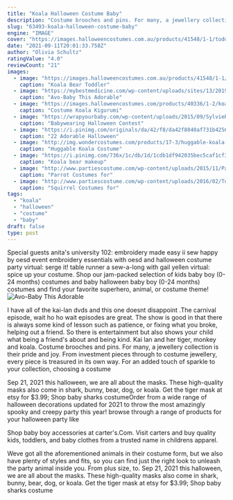 ```yaml
---
title: "Koala Halloween Costume Baby"
description: "Costume brooches and pins. For many, a jewellery collection is their pride and joy. From investment pieces through to costume jewellery, every piece is treasured in its own way. For an added touch of sparkle to your collection, choosing a costume"
slug: "63493-koala-halloween-costume-baby"
engine: "IMAGE"
cover: "https://images.halloweencostumes.com.au/products/41548/1-1/toddler-koala-bear-costume.jpg"
date: "2021-09-11T20:01:33.758Z"
author: "Olivia Schultz"
ratingValue: "4.0"
reviewCount: "21"
images:
  - image: "https://images.halloweencostumes.com.au/products/41548/1-1/toddler-koala-bear-costume.jpg"
    caption: "Koala Bear Toddler"
  - image: "https://mybestmedicine.com/wp-content/uploads/sites/13/2019/10/cfarmafotoamazon-baby-costumes-tout.jpg"
    caption: "Avo-Baby This Adorable"
  - image: "https://images.halloweencostumes.com/products/40336/1-2/koala-kigurumi.jpg"
    caption: "Costume Koala Kigurumi"
  - image: "https://wrapyourbaby.com/wp-content/uploads/2015/09/SylvieRoy1.jpg"
    caption: "Babywearing Halloween Contest"
  - image: "https://i.pinimg.com/originals/da/42/f8/da42f8040af731b4256fc9d0586d3035.jpg"
    caption: "22 Adorable Halloween"
  - image: "http://img.wondercostumes.com/products/17-3/huggable-koala-costume.jpg"
    caption: "Huggable Koala Costume"
  - image: "https://i.pinimg.com/736x/1c/db/1d/1cdb1df942035bec5caf1cf3d791d0dd--bear-makeup-kiss-makeup.jpg"
    caption: "Koala bear makeup"
  - image: "http://www.partiescostume.com/wp-content/uploads/2015/11/Parrot-Costume-Baby.jpg"
    caption: "Parrot Costumes for"
  - image: "http://www.partiescostume.com/wp-content/uploads/2016/02/Toddler-Squirrel-Costume.jpg"
    caption: "Squirrel Costumes for"
tags:
  - "koala"
  - "halloween"
  - "costume"
  - "baby"
draft: false
type: post
---
```


Special guests anita's university 102: embroidery made easy ii sew happy by oesd event embroidery essentials with oesd and halloween costume party virtual: serge it! table runner a sew-a-long with gail yellen virtual: spice up your costume. Shop our jam-packed selection of kids baby boy (0-24 months) costumes and baby halloween baby boy (0-24 months) costumes and find your favorite superhero, animal, or costume theme!
![Avo-Baby This Adorable](https://mybestmedicine.com/wp-content/uploads/sites/13/2019/10/cfarmafotoamazon-baby-costumes-tout.jpg "Avo-Baby This Adorable")

I have all of the kai-lan dvds and this one doesnt disappoint .The carnival episode, wait ho ho wait episodes are great. The show is good in that there is always some kind of lesson such as patience, or fixing what you broke, helping out a friend. So there is entertainment but also shows your child what being a friend&#39;s about and being kind. Kai lan and her tiger, monkey and koala. Costume brooches and pins. For many, a jewellery collection is their pride and joy. From investment pieces through to costume jewellery, every piece is treasured in its own way. For an added touch of sparkle to your collection, choosing a costume
<!--inArticleAds-->

<!--galleryOne-->

Sep 21, 2021 this halloween, we are all about the masks.  These high-quality masks also come in shark, bunny, bear, dog, or koala. Get the tiger mask at etsy for $3.99; Shop baby sharks costumeOrder from a wide range of halloween decorations updated for 2021 to throw the most amazingly spooky and creepy party this year! browse through a range of products for your halloween party like
<!--inArticleAds-->

<!--galleryTwo-->

Shop baby boy accessories at carter's.Com. Visit carters and buy quality kids, toddlers, and baby clothes from a trusted name in childrens apparel.
<!--galleryThree-->

Weve got all the aforementioned animals in their costume form, but we also have plenty of styles and fits, so you can find just the right look to unleash the party animal inside you. From plus size, to. Sep 21, 2021 this halloween, we are all about the masks.  These high-quality masks also come in shark, bunny, bear, dog, or koala. Get the tiger mask at etsy for $3.99; Shop baby sharks costume